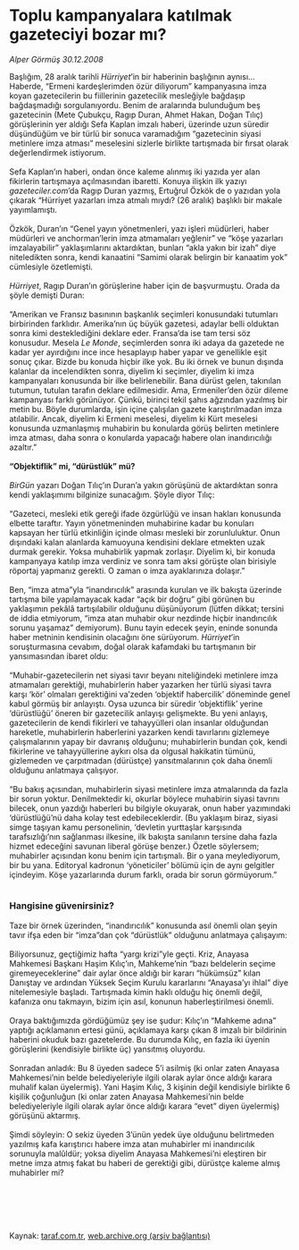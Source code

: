 # Toplu kampanyalara katılmak gazeteciyi bozar mı?

*Alper Görmüş 30.12.2008*

<div class="taraf_structure_2col_1zq">
<div class="margen_n">



 <p>Başlığım, 28 aralık tarihli <i>Hürriyet</i>’in bir haberinin başlığının aynısı... Haberde, “Ermeni kardeşlerimden özür diliyorum” kampanyasına imza koyan gazetecilerin bu fiillerinin gazetecilik mesleğiyle bağdaşıp bağdaşmadığı sorgulanıyordu. Benim de aralarında bulunduğum beş gazetecinin (Mete Çubukçu, Ragıp Duran, Ahmet Hakan, Doğan Tılıç) görüşlerinin yer aldığı Sefa Kaplan imzalı haberi, üzerinde uzun süredir düşündüğüm ve bir türlü bir sonuca varamadığım “gazetecinin siyasi metinlere imza atması” meselesini sizlerle birlikte tartışmada bir fırsat olarak değerlendirmek istiyorum. <br/><br/>Sefa Kaplan’ın haberi, ondan önce kaleme alınmış iki yazıda yer alan fikirlerin tartışmaya açılmasından ibaretti. Konuya ilişkin ilk yazıyı <i>gazeteciler.com</i>’da Ragıp Duran yazmış, Ertuğrul Özkök de o yazıdan yola çıkarak “Hürriyet yazarları imza atmalı mıydı? (26 aralık) başlıklı bir makale yayımlamıştı. <br/><br/>Özkök, Duran’ın “Genel yayın yönetmenleri, yazı işleri müdürleri, haber müdürleri ve anchorman’lerin imza atmamaları yeğlenir” ve “köşe yazarları imzalayabilir” yaklaşımlarını aktardıktan, bunları “akla yakın bir izah” diye niteledikten sonra, kendi kanaatini “Samimi olarak belirgin bir kanaatim yok” cümlesiyle özetlemişti.<i> <br/><br/>Hürriyet</i>, Ragıp Duran’ın görüşlerine haber için de başvurmuştu. Orada da şöyle demişti Duran: <br/><br/>“Amerikan ve Fransız basınının başkanlık seçimleri konusundaki tutumları birbirinden farklıdır. Amerika’nın üç büyük gazetesi, adaylar belli olduktan sonra kimi desteklediğini deklare eder. Fransa’da ise tam tersi söz konusudur. Mesela <i>Le Monde</i>, seçimlerden sonra iki adaya da gazetede ne kadar yer ayırdığını ince ince hesaplayıp haber yapar ve genellikle eşit sonuç çıkar. Bizde bu konuda hiçbir ilke yok. Bu iki örnek ve bunun dışında kalanlar da incelendikten sonra, diyelim ki seçimler, diyelim ki imza kampanyaları konusunda bir ilke belirlenebilir. Bana dürüst gelen, takınılan tutumun, tutulan tarafın deklare edilmesidir. Ama, Ermeniler’den özür dileme kampanyası farklı görünüyor. Çünkü, birinci tekil şahıs ağzından yazılmış bir metin bu. Böyle durumlarda, işin içine çalışılan gazete karıştırılmadan imza atılabilir. Ancak, diyelim ki Ermeni meselesi, diyelim ki Kürt meselesi konusunda uzmanlaşmış muhabirin bu konularda görüş belirten metinlere imza atması, daha sonra o konularda yapacağı habere olan inandırıcılığı azaltır.”<b> <br/><br/>“Objektiflik” mi, “dürüstlük” mü?</b><i> <br/><br/>BirGün</i> yazarı Doğan Tılıç’ın Duran’a yakın görüşünü de aktardıktan sonra kendi yaklaşımımı bilginize sunacağım. Şöyle diyor Tılıç: <br/><br/>“Gazeteci, mesleki etik gereği ifade özgürlüğü ve insan hakları konusunda elbette taraftır. Yayın yönetmeninden muhabirine kadar bu konuları kapsayan her türlü etkinliğin içinde olması mesleki bir zorunluluktur. Onun dışındaki kalan alanlarda kamuoyuna kendisini deklare etmekten uzak durmak gerekir. Yoksa muhabirlik yapmak zorlaşır. Diyelim ki, bir konuda kampanyaya katılıp imza verdiniz ve sonra tam aksi görüşte olan birisiyle röportaj yapmanız gerekti. O zaman o imza ayaklarınıza dolaşır.” <br/><br/>Ben, “imza atma”yla “inandırıcılık” arasında kurulan ve ilk bakışta üzerinde tartışma bile yapılamayacak kadar “açık bir doğru” gibi görünen bu yaklaşımın pekâlâ tartışılabilir olduğunu düşünüyorum (lütfen dikkat; tersini de iddia etmiyorum, “imza atan muhabir okur nezdinde hiçbir inandırıcılık sorunu yaşamaz” demiyorum). Bunu tayin edecek şeyin, eninde sonunda haber metninin kendisinin olacağını öne sürüyorum. <i>Hürriyet</i>’in soruşturmasına cevabım, doğal olarak kafamdaki bu tartışmanın bir yansımasından ibaret oldu: <br/><br/>“Muhabir-gazetecilerin net siyasi tavır beyanı niteliğindeki metinlere imza atmamaları gerektiği, muhabirlerin haber yazarken her türlü siyasi tavra karşı ‘kör’ olmaları gerektiğini va’zeden ‘objektif habercilik’ döneminde genel kabul görmüş bir anlayıştı. Oysa uzunca bir süredir ‘objektiflik’ yerine ‘dürüstlüğü’ öneren bir gazetecilik anlayışı gelişmekte. Bu yeni anlayış, gazetecilerin de kendi fikirleri ve tahayyülleri olan insanlar olduğundan hareketle, muhabirlerin haberlerini yazarken kendi tavırlarını gizlemeye çalışmalarının yapay bir davranış olduğunu; muhabirlerin bundan çok, kendi fikirlerine ve tahayyüllerine aykırı olsa da olgusal hakikatin tümünü, gizlemeden ve çarpıtmadan (dürüstçe) yansıtmalarının çok daha önemli olduğunu anlatmaya çalışıyor. <br/><br/>“Bu bakış açısından, muhabirlerin siyasi metinlere imza atmalarında da fazla bir sorun yoktur. Denilmektedir ki, okurlar böylece muhabirin siyasi tavrını bilecek, onun yazdığı haberleri bu bilgiyle okuyarak, onun haber yazımındaki ‘dürüstlüğü’nü daha kolay test edebileceklerdir. (Bu yaklaşım biraz, siyasi simge taşıyan kamu personelinin, ‘devletin yurttaşlar karşısında tarafsızlığı’nın sağlanması ilkesine, ilk bakışta sanılanın tersine daha fazla hizmet edeceğini savunan liberal görüşe benzer.) Özetle söylersem; muhabirler açısından konu benim için tartışmalı. Bir o yana meylediyorum, bir bu yana. Editoryal kadronun ‘yöneticiler’ bölümü için de aynı gelgitler içindeyim. Köşe yazarlarında durum farklı, orada bir sorun görmüyorum.”<b> <br/><br/><font size="3"><br/>Hangisine güvenirsiniz?</font></b> <br/><br/>Taze bir örnek üzerinden, “inandırıcılık” konusunda asıl önemli olan şeyin tavır ifşa eden bir “imza”dan çok “dürüstlük” olduğunu anlatmaya çalışayım: <br/><br/>Biliyorsunuz, geçtiğimiz hafta “yargı krizi”yle geçti. Kriz, Anayasa Mahkemesi Başkanı Haşim Kılıç’ın, Mahkeme’nin “bazı beldelerin seçime giremeyeceklerine” dair aylar önce aldığı bir kararı “hükümsüz” kılan Danıştay ve ardından Yüksek Seçim Kurulu kararlarını “Anayasa’yı ihlal” diye nitelemesiyle başladı. Tartışmada kimin haklı olduğu hiç önemli değil, kafanıza onu takmayın, bizim için asıl, konunun haberleştirilmesi önemli. <br/><br/>Oraya baktığımızda gördüğümüz şey ise şudur: Kılıç’ın “Mahkeme adına” yaptığı açıklamanın ertesi günü, açıklamaya karşı çıkan 8 imzalı bir bildirinin haberini okuduk bazı gazetelerde. Bu durumda Kılıç, en fazla iki üyenin görüşlerini (kendisiyle birlikte üç) yansıtmış oluyordu. <br/><br/>Sonradan anladık: Bu 8 üyeden sadece 5’i asilmiş (ki onlar zaten Anayasa Mahkemesi’nin belde belediyeleriyle ilgili olarak aylar önce aldığı karara muhalif kalan üyelermiş). Yani Haşim Kılıç, 3 kişinin değil kendisiyle birlikte 6 kişilik çoğunluğun (ki onlar zaten Anayasa Mahkemesi’nin belde belediyeleriyle ilgili olarak aylar önce aldığı karara “evet” diyen üyelermiş) görüşünü aktarmış. <br/><br/>Şimdi söyleyin: O sekiz üyeden 3’ünün yedek üye olduğunu belirtmeden yazılmış kafa karıştırıcı habere imza atan muhabirler mi inandırıcılık sorunuyla malûldür; yoksa diyelim Anayasa Mahkemesi’ni eleştiren bir metne imza atmış fakat bu haberi de gerektiği gibi, dürüstçe kaleme almış muhabirler mi?</p>
<br/>
<br/>
<br/>



<br/>


<div id="taraf_not">
</div>

</div>


</div>

Kaynak: [taraf.com.tr](http://www.taraf.com.tr:80/makale/3341.htm), [web.archive.org (arşiv bağlantısı)](http://web.archive.org/web/20100201182015/http://www.taraf.com.tr:80/makale/3341.htm)
